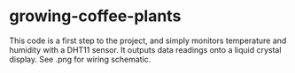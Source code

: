 # growing-coffee-plants

This code is a first step to the project, and simply monitors temperature and humidity with a DHT11 sensor. It outputs data readings onto a liquid crystal display. See .png for wiring schematic.
